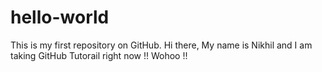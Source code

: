 # hello-world
This is my first repository on GitHub.
Hi there, My name is Nikhil and I am taking GitHub Tutorail right now !! Wohoo !!
